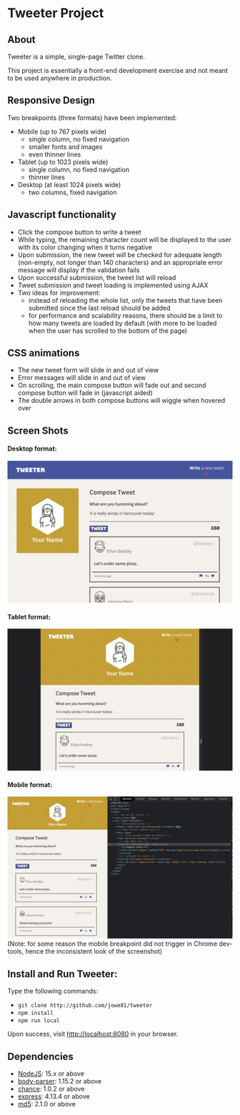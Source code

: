 # Tweeter Project

## About
Tweeter is a simple, single-page Twitter clone.

This project is essentially a front-end development exercise and not meant to be used anywhere in production.

## Responsive Design
Two breakpoints (three formats) have been implemented:
* Mobile (up to 767 pixels wide)
  * single column, no fixed navigation
  * smaller fonts and images
  * even thinner lines
* Tablet (up to 1023 pixels wide)
  * single column, no fixed navigation
  * thinner lines  
* Desktop (at least 1024 pixels wide) 
  * two columns, fixed navigation

## Javascript functionality
* Click the compose button to write a tweet
* While typing, the remaining character count will be displayed to the user with its color changing when it turns negative
* Upon submission, the new tweet will be checked for adequate length (non-empty, not longer than 140 characters) and an appropriate error message will display if the validation fails
* Upon successful submission, the tweet list will reload
* Tweet submission and tweet loading is implemented using AJAX
* Two ideas for improvement:
  * instead of reloading the whole list, only the tweets that have been submitted since the last reload should be added
  * for performance and scalability reasons, there should be a limit to how many tweets are loaded by default (with more to be loaded when the user has scrolled to the bottom of the page)

## CSS animations
* The new tweet form will slide in and out of view
* Error messages will slide in and out of view
* On scrolling, the main compose button will fade out and second compose button will fade in (javascript aided)
* The double arrows in both compose buttons will wiggle when hovered over

## Screen Shots
#### Desktop format:
![desktop-format screenshot](docs/tweeter-desktop.png)
#### Tablet format:
![tablet-format screenshot](docs/tweeter-tablet.png)
#### Mobile format:
![mobile-format screenshot](docs/tweeter-mobile.png)
(Note: for some reason the mobile breakpoint did not trigger in Chrome dev-tools, hence the inconsistent look of the screenshot)

## Install and Run Tweeter:

Type the following commands:
* ```git clone http://github.com/jowe81/tweeter```
* ```npm install```
* ```npm run local```

Upon success, visit [http://localhost:8080](http://localhost:8080) in your browser.

## Dependencies

- [NodeJS](https://nodejs.org): 15.x or above
- [body-parser](https://www.npmjs.com/package/body-parser): 1.15.2 or above
- [chance](https://www.npmjs.com/package/chance): 1.0.2 or above
- [express](https://www.npmjs.com/package/express): 4.13.4 or above
- [md5](https://www.npmjs.com/package/md5): 2.1.0 or above